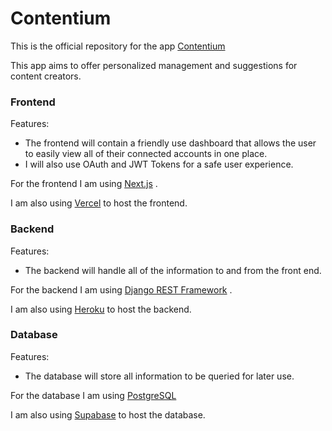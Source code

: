 # Contentium

This is the official repository for the app [Contentium](https://contentium.vercel.app/) 

This app aims to offer personalized management and suggestions for content creators.

### Frontend

Features:
- The frontend will contain a friendly use dashboard that allows the user to easily view all of their connected accounts in one place.
- I will also use OAuth and JWT Tokens for a safe user experience.

For the frontend I am using [Next.js](https://nextjs.org/) .

I am also using [Vercel](https://vercel.com/) to host the frontend.

### Backend

Features:
- The backend will handle all of the information to and from the front end.

For the backend I am using [Django REST Framework](https://www.django-rest-framework.org/) .

I am also using [Heroku](https://www.heroku.com/)  to host the backend.

### Database

Features:
- The database will store all information to be queried for later use.

For the database I am using [PostgreSQL](https://www.postgresql.org/) 

I am also using [Supabase](https://supabase.com/)  to host the database.
